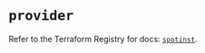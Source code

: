 # `provider`

Refer to the Terraform Registry for docs: [`spotinst`](https://registry.terraform.io/providers/spotinst/spotinst/1.161.0/docs).
